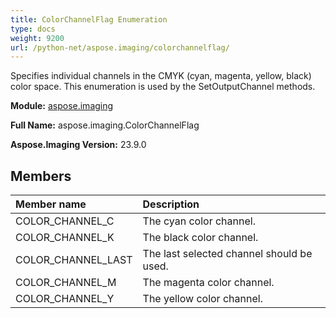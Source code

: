 ```yaml
---
title: ColorChannelFlag Enumeration
type: docs
weight: 9200
url: /python-net/aspose.imaging/colorchannelflag/
---
```


Specifies individual channels in the CMYK (cyan, magenta, yellow, black) color space. This enumeration is used by the SetOutputChannel methods.

**Module:** [aspose.imaging](/imaging/python-net/aspose.imaging/)

**Full Name:** aspose.imaging.ColorChannelFlag

**Aspose.Imaging Version:** 23.9.0

## **Members**
| **Member name** | **Description** |
| :- | :- |
| COLOR_CHANNEL_C | The cyan color channel. |
| COLOR_CHANNEL_K | The black color channel. |
| COLOR_CHANNEL_LAST | The last selected channel should be used. |
| COLOR_CHANNEL_M | The magenta color channel. |
| COLOR_CHANNEL_Y | The yellow color channel. |
